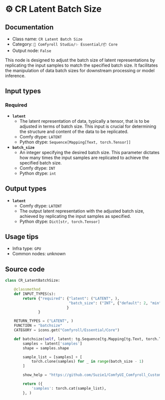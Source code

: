 # ⚙️ CR Latent Batch Size
## Documentation
- Class name: `CR Latent Batch Size`
- Category: `🧩 Comfyroll Studio/✨ Essential/📦 Core`
- Output node: `False`

This node is designed to adjust the batch size of latent representations by replicating the input samples to match the specified batch size. It facilitates the manipulation of data batch sizes for downstream processing or model inference.
## Input types
### Required
- **`latent`**
    - The latent representation of data, typically a tensor, that is to be adjusted in terms of batch size. This input is crucial for determining the structure and content of the data to be replicated.
    - Comfy dtype: `LATENT`
    - Python dtype: `Sequence[Mapping[Text, torch.Tensor]]`
- **`batch_size`**
    - An integer specifying the desired batch size. This parameter dictates how many times the input samples are replicated to achieve the specified batch size.
    - Comfy dtype: `INT`
    - Python dtype: `int`
## Output types
- **`latent`**
    - Comfy dtype: `LATENT`
    - The output latent representation with the adjusted batch size, achieved by replicating the input samples as specified.
    - Python dtype: `Dict[str, torch.Tensor]`
## Usage tips
- Infra type: `GPU`
- Common nodes: unknown


## Source code
```python
class CR_LatentBatchSize:

    @classmethod
    def INPUT_TYPES(s):
        return {"required": {"latent": ("LATENT", ),
                             "batch_size": ("INT", {"default": 2, "min": 1, "max": 999, "step": 1}),
                            }
               }

    RETURN_TYPES = ("LATENT", )
    FUNCTION = "batchsize"
    CATEGORY = icons.get("Comfyroll/Essential/Core")

    def batchsize(self, latent: tg.Sequence[tg.Mapping[tg.Text, torch.Tensor]], batch_size: int):
        samples = latent['samples']
        shape = samples.shape

        sample_list = [samples] + [
            torch.clone(samples) for _ in range(batch_size - 1)
        ]

        show_help = "https://github.com/Suzie1/ComfyUI_Comfyroll_CustomNodes/wiki/Core-Nodes#cr-latent-batch-size"

        return ({
            'samples': torch.cat(sample_list),
        }, )

```

